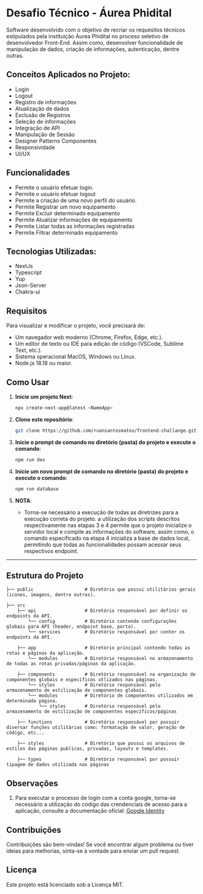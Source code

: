 # Desafio Técnico - Áurea Phidital  

Software desenvolvido com o objetivo de recriar os requesitos técnicos estipulados pela instituição Áurea Phidital no proceso seletivo
de desenvolvedor Front-End. Assim como, desenvolver funcionalidade de manipulação de dados, criação de informações, autenticação, dentre outras. 

## Conceitos Aplicados no Projeto:

- Login
- Logout
- Registro de informações
- Atualização de dados
- Exclusão de Registros
- Seleção de informações
- Integração de API
- Manipulação de Sessão
- Designer Patterns Componentes
- Responsividade
- UI/UX

## Funcionalidades

- Permite o usuário efetuar login.
- Permite o usuário efetuar logout
- Permite a criação de uma novo perfil do usuário.
- Permite Registrar um novo equipamento
- Permite Excluir determinado equipamento
- Permite Atualizar informações de equipamento
- Permite Listar todas as informações registradas
- Permite Filtrar determinado equipamento

## Tecnologias Utilizadas:

- NextJs
- Typescript
- Yup
- Json-Server
- Chakra-ui

## Requisitos

Para visualizar e modificar o projeto, você precisará de:

- Um navegador web moderno (Chrome, Firefox, Edge, etc.).
- Um editor de texto ou IDE para edição de código (VSCode, Sublime Text, etc.).
- Sistema operacional MacOS, Windows ou Linux.
- Node.js 18.18 ou maior.

## Como Usar

1. **Inicie um projeto Next**:
    ```bash
    npx create-next-app@latest <NameApp>
    ```

2. **Clone este repositório**:
    ```bash
    git clone https://github.com/ruansantosmatos/frontend-challange.git
    ```
    
3. **Inicie o prompt de comando no diretório (pasta) do projeto e execute o comando**:
    ```bash
    npm run dev
    ```

4. **Inicie um novo prompt de comando no diretório (pasta) do projeto e execute o comando**:
    ```bash
    npm run database
    ```

5. **NOTA**:
    - Torna-se necessário a execução de todas as diretrizes para a execução correta do projeto.
    a utilização dos scripts descritos respectivamente nas etapas 3 e 4 permite que o projeto inicialize
    o servidor local e compile as informações do software, assim como, o comando especificado na etapa 4 inicializa
    a base de dados local, permitindo que todas as funcionalidades possam acessar seus respectivos endpoint.

---

## Estrutura do Projeto

```plaintext
├── public                   # Diretório que possui utilitários gerais (icones, imagens, dentre outros).

├── src
    ├── api                  # Diretório responsável por definir os endpoints da API.
        └── config           # Diretório contendo configurações globais para API (header, endpoint base, porta).
        └── services         # Diretório responsável por conter os endpoints da API.
    
    ├── app                  # Diretório principal contendo todas as rotas e páginas da aplicação.
        └── modules          # Diretório responsável no armazenamento de todas as rotas privadas/páginas da aplicação.

    ├── components           # Diretório responsável na organização de componentes globais e específicos utlizados nas páginas.
        └── styles           # Diretório responsável pelo armazenamento de estilização de componentes globais.
        └── modules          # Diretório de componentes utilizados em determinada página.
            └── styles       # Diretório responsável pelo armazenamento de estilização de componentes específicos/páginas

    ├── functions            # Diretório responsável por possuir diversar funções utilitárias como: formatação de valor, geração de código, etc...
    
    ├── styles               # Diretório que possui os arquivos de estilos das páginas publicas, privadas, layouts e templates.

    ├── types                # Diretório responsável por possuir tipagem de dados utilizada nas páginas

```

## Observações

1. Para executar o processo de login com a conta google, torna-se necessário a utilização do 
código das crendenciais de acesso para a aplicação, consulte a documentação oficial:
[Google Identity](https://developers.google.com/identity/protocols/oauth2?hl=pt-br)

## Contribuições
Contribuições são bem-vindas! Se você encontrar algum problema ou tiver ideias para melhorias, 
sinta-se à vontade para enviar um pull request.

## Licença
Este projeto está licenciado sob a Licença MIT.
